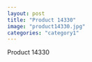 ```yaml
---
layout: post
title: "Product 14330"
image: "product14330.jpg"
categories: "category1"
---
```

Product 14330
